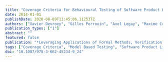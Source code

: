 ```yaml
---
title: "Coverage Criteria for Behavioural Testing of Software Product Lines"
date: 2014-01-01
publishDate: 2020-08-09T11:45:06.112537Z
authors: ["Xavier Devroey", "Gilles Perrouin", "Axel Legay", "Maxime Cordy", "Pierre-Yves Schobbens", "Patrick Heymans"]
publication_types: ["1"]
abstract: ""
featured: false
publication: "*Leveraging Applications of Formal Methods, Verification and Validation. Technologies for Mastering Change (ISoLA 2014)*"
tags: ["Coverage Criteria", "Model Based Testing", "Software Product Line Engineering", "coverage criteria", "model based testing", "software product"]
doi: "10.1007/978-3-662-45234-9_24"
---
```


